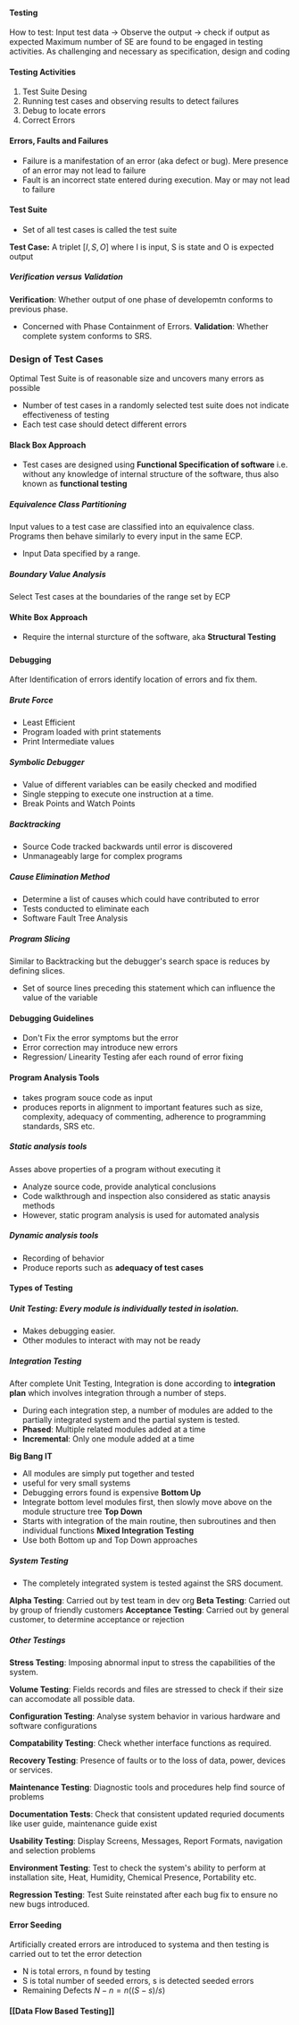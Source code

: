 #### Testing
How to test: Input test data -> Observe the output -> check if output as expected
Maximum number of SE are found to be engaged in testing activities.
As challenging and necessary as specification, design and coding

#### Testing Activities
1. Test Suite Desing
2. Running test cases and observing results to detect failures
3. Debug to locate errors
4. Correct Errors

#### Errors, Faults and Failures
* Failure is a manifestation of an error (aka defect or bug). Mere presence of an error may not lead to failure
* Fault is an incorrect state entered during execution. May or may not lead to failure

#### Test Suite
* Set of all test cases is called the test suite
 
 **Test Case:**
 A triplet $[I,S,O]$
 where I is input, S is state and O is expected output

##### Verification versus Validation
**Verification**: Whether output of one phase of developemtn conforms to previous phase.
* Concerned with Phase Containment of Errors.
**Validation**: Whether complete system conforms to SRS.
### Design of Test Cases
Optimal Test Suite is of reasonable size and uncovers many errors as possible
* Number of test cases in a randomly selected test suite does not indicate effectiveness of testing
* Each test case should detect different errors

####  Black Box Approach
* Test cases are designed using **Functional Specification of software** i.e. without any knowledge of internal structure of the software, thus also known as **functional testing**

##### Equivalence Class Partitioning
Input values to a test case are classified into an equivalence class. Programs then behave similarly to every input in the same ECP.
* Input Data specified by a range.

##### Boundary Value Analysis
Select Test cases at the boundaries of the range set by ECP

#### White Box Approach
* Require the internal sturcture of the software, aka **Structural Testing**

#####
#### Debugging
After Identification of errors identify location of errors and fix them.

##### Brute Force
* Least Efficient
* Program loaded with print statements
* Print Intermediate values

##### Symbolic Debugger
* Value of different variables can be easily checked and modified
* Single stepping to execute one instruction at a time.
* Break Points and Watch Points

##### Backtracking
* Source Code tracked backwards until error is discovered
* Unmanageably large for complex programs

##### Cause Elimination Method
* Determine a list of causes which could have contributed to error
* Tests conducted to eliminate each
* Software Fault Tree Analysis

##### Program Slicing
Similar to Backtracking but the debugger's search space is reduces by defining slices.
* Set of source lines preceding this statement which can influence the value of the variable

#### Debugging Guidelines
* Don't Fix the error symptoms but the error
* Error correction may introduce new errors
* Regression/ Linearity Testing afer each round of error fixing

#### Program Analysis Tools
* takes program souce code as input
* produces reports in alignment to important features such as size, complexity, adequacy of commenting, adherence to programming standards, SRS etc.

##### Static analysis tools
Asses above properties of a program without executing it
* Analyze source code, provide analytical conclusions
* Code walkthrough and inspection also considered as static anaysis methods
* However, static program analysis is used for automated analysis

##### Dynamic analysis tools
* Recording of behavior
* Produce reports such as **adequacy of test cases**

#### Types of Testing
##### Unit Testing: Every module is individually tested in isolation. 
* Makes debugging easier.
* Other modules to interact with may not be ready

##### Integration Testing
After complete Unit Testing, Integration is done according to **integration plan** which involves integration through a number of steps.
* During each integration step, a number of modules are added to the partially integrated system and the partial system is tested.
* **Phased**: Multiple related modules added at a time
* **Incremental**: Only one module added at a time

**Big Bang IT**
* All modules are simply put together and tested
* useful for very small systems
* Debugging errors found is expensive 
**Bottom Up**
* Integrate bottom level modules first, then slowly move above on the module structure tree
**Top Down**
* Starts with integration of the main routine, then subroutines and then individual functions
**Mixed Integration Testing**
* Use both Bottom up and Top Down approaches

##### System Testing
* The completely integrated system is tested against the SRS document.

**Alpha Testing**: Carried out by test team in dev org
**Beta Testing**: Carried out by group of friendly customers
**Acceptance Testing**: Carried out by general customer, to determine acceptance or rejection

##### Other Testings
**Stress Testing**: Imposing abnormal input to stress the capabilities of the system.

**Volume Testing**: Fields records and files are stressed to check if their size can accomodate all possible data.

**Configuration Testing**: Analyse system behavior in various hardware and software configurations

**Compatability Testing**: Check whether interface functions as required.

**Recovery Testing**: Presence of faults or to the loss of data, power, devices or services.

**Maintenance Testing**: Diagnostic tools and procedures help find source of problems

**Documentation Tests**: Check that consistent updated requried documents like user guide, maintenance guide exist

**Usability Testing**: Display Screens, Messages, Report Formats, navigation and selection problems

**Environment Testing**: Test to check the system's ability to perform at installation site, Heat, Humidity, Chemical Presence, Portability etc.

**Regression Testing**: Test Suite reinstated after each bug fix to ensure no new bugs introduced.

#### Error Seeding
Artificially created errors are introduced to systema and then testing is carried out to tet the error detection
* N is total errors, n found by testing
* S is total number of seeded errors, s is detected seeded errors
* Remaining Defects
  $N-n=n((S-s)/s)$

#### [[Data Flow Based Testing]]
